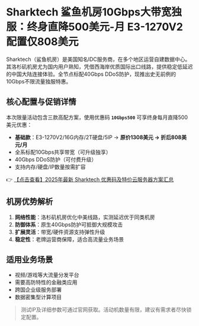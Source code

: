 # Sharktech 鲨鱼机房10Gbps大带宽独服：终身直降500美元-月 E3-1270V2配置仅808美元

Sharktech（鲨鱼机房）是美国知名IDC服务商，在多个地区运营自建数据中心。其洛杉矶机房尤为国内用户熟知，凭借西海岸优质国际出口线路，提供稳定低延迟的中国大陆连接体验。全节点标配40Gbps DDoS防护，现推出史无前例的10Gbps不限流量独服特惠。

## 核心配置与促销详情

本次限量活动包含三款高配方案，使用优惠码 **`10Gbps500`** 可享终身每月直降500美元优惠：

- **基础款**：E3-1270V2/16G内存/2T硬盘/5IP → **原价1308美元 → 折后808美元/月**
- 全系标配10Gbps共享带宽（可升级独享）
- 40Gbps DDoS防护（可付费升级）
- 支持内存/硬盘/IP数量按需扩容

👉 [【点击查看】2025年最新 Sharktech 优惠码及特价云服务器方案汇总](https://bit.ly/Sharktech)

## 机房优势解析

1. **网络性能**：洛杉矶机房优化中美线路，实测延迟优于同类机房
2. **防御体系**：原生40Gbps防护可抵御大规模攻击
3. **扩展灵活**：带宽/硬件资源支持弹性升级
4. **稳定性**：老牌运营商保障，适合高流量业务场景

## 适用业务场景

- 视频/游戏等大流量分发平台
- 需要高防特性的金融类应用
- 跨国企业级服务部署
- 数据密集型计算项目

> 测试IP及详细参数可通过官网获取。活动机数量有限，建议有需求者尽快锁定配置。